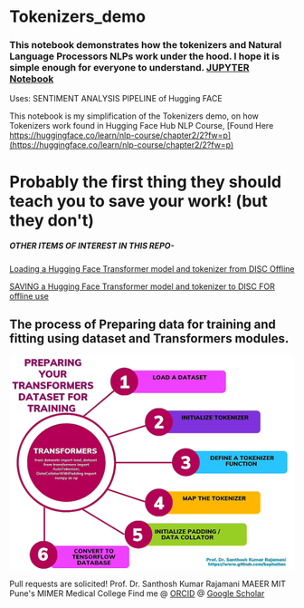 # Tokenizers_demo
### This notebook demonstrates how the tokenizers and Natural Language Processors NLPs work under the hood. I hope it is simple enough for everyone to understand. [JUPYTER Notebook](https://github.com/kephalian/Tokenizers_demo/blob/main/TOKENIZER_ini_depth_Behind_the_pipeline_(PyTorch).ipynb)


Uses: SENTIMENT ANALYSIS PIPELINE of Hugging FACE


This notebook is my simplification of the Tokenizers demo, on how Tokenizers work found in Hugging Face Hub NLP Course, [Found Here https://huggingface.co/learn/nlp-course/chapter2/2?fw=p](https://huggingface.co/learn/nlp-course/chapter2/2?fw=p)

# Probably the first thing they should teach you to save your work! (but they don't)

##### OTHER ITEMS OF INTEREST IN THIS REPO- 

[Loading a Hugging Face Transformer model and tokenizer from DISC Offline](https://github.com/kephalian/Tokenizers_demo/blob/main/Load_model_from_disc.md)


[SAVING a Hugging Face Transformer model and tokenizer to DISC FOR offline use](https://github.com/kephalian/Tokenizers_demo/blob/main/saving_a_model_to_disc.md)


## The process of Preparing data for training and fitting using dataset and Transformers modules.

![FlowchartPretraining](https://github.com/kephalian/Tokenizers_demo/blob/main/20230726_203056.png)


Pull requests are solicited!
Prof. Dr. Santhosh Kumar Rajamani
MAEER MIT Pune's MIMER Medical College
Find me @ [ORCID](https://orcid.org/0000-0001-6552-5578)
        @ [Google Scholar](https://scholar.google.com/citations?hl=en&user=lU7vGgQAAAAJ)
